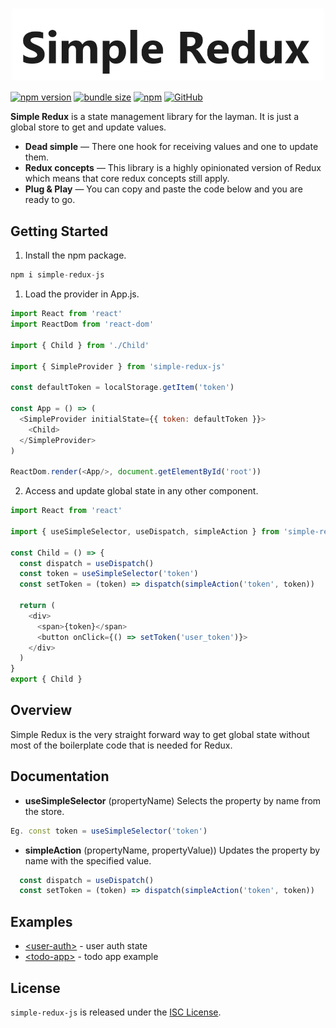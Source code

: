 
<h1 align="center">
  <img alt="hybrids - the web components" src="https://raw.githubusercontent.com/LiveDuo/simple-redux/master/assets/simple-redux-logo.png" width="500" align="center">
  <br/>
</h1>

[![npm version](https://img.shields.io/npm/v/hybrids.svg?style=flat)](https://www.npmjs.com/package/hybrids)
[![bundle size](https://img.shields.io/bundlephobia/minzip/hybrids.svg?label=minzip)](https://bundlephobia.com/result?p=hybrids)
[![npm](https://img.shields.io/npm/dt/hybrids.svg)](https://www.npmjs.com/package/hybrids)
[![GitHub](https://img.shields.io/github/license/hybridsjs/hybrids.svg)](LICENSE)

**Simple Redux** is a state management library for the layman. It is just a global store to get and update values.

* **Dead simple** — There one hook for receiving values and one to update them.
* **Redux concepts** — This library is a highly opinionated version of Redux which means that core redux concepts still apply.
* **Plug & Play** — You can copy and paste the code below and you are ready to go.
## Getting Started

1. Install the npm package.
```javascript
npm i simple-redux-js
```
1. Load the provider in App.js.

```javascript
import React from 'react'
import ReactDom from 'react-dom'

import { Child } from './Child'

import { SimpleProvider } from 'simple-redux-js'

const defaultToken = localStorage.getItem('token')

const App = () => (
  <SimpleProvider initialState={{ token: defaultToken }}>
    <Child>
  </SimpleProvider>
)

ReactDom.render(<App/>, document.getElementById('root'))
```

2. Access and update global state in any other component.

```javascript
import React from 'react'

import { useSimpleSelector, useDispatch, simpleAction } from 'simple-redux-js'

const Child = () => {
  const dispatch = useDispatch()
  const token = useSimpleSelector('token')
  const setToken = (token) => dispatch(simpleAction('token', token))

  return (
    <div>
      <span>{token}</span>
      <button onClick={() => setToken('user_token')}>
    </div>
  )
}
export { Child }
```

## Overview

Simple Redux is the very straight forward way to get global state without most of the boilerplate code that is needed for Redux.

## Documentation

- **useSimpleSelector** (propertyName)
Selects the property by name from the store.
``` javascript
Eg. const token = useSimpleSelector('token')
```
- **simpleAction** (propertyName, propertyValue))
Updates the property by name with the specified value.
``` javascript
  const dispatch = useDispatch()
  const setToken = (token) => dispatch(simpleAction('token', token))
  ```

## Examples

- [&lt;user-auth&gt;](https://brokenlink.com) - user auth state
- [&lt;todo-app&gt;](https://brokenlink.com) - todo app example

## License

`simple-redux-js` is released under the [ISC License](LICENSE).
